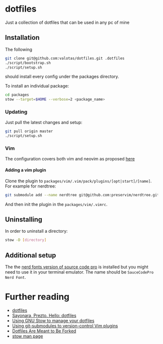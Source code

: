 # dotfiles
Just a collection of dotfiles that can be used in any pc of mine

## Installation

The following

```sh
git clone git@github.com:valotas/dotfiles.git .dotfiles
./script/bootstrap.sh
./script/setup.sh
```

should install every config under the packages directory.

To install an individual package:

```sh
cd packages
stow --target=$HOME --verbose=2 <package_name>
```

### Updating

Just pull the latest changes and setup:

```sh
git pull origin master
./script/setup.sh
```

### Vim

The configuration covers both vim and neovim as proposed [here](https://www.youtube.com/watch?v=X2_R3uxDN6g)

#### Adding a vim plugin

Clone the plugin to `packages/vim/.vim/pack/plugins/[opt|start]/[name]`. For example for nerdtree:

```sh
git submodule add --name nerdtree git@github.com:preservim/nerdtree.git packages/vim/.vim/pack/plugins/opt/nerdtree 
```

And then init the plugin in the `packages/vim/.vimrc`.

## Uninstalling 

In order to uninstall a directory:

```sh
stow -D [directory]
```

## Additional setup

The the [nerd fonts version of source code pro](https://www.nerdfonts.com/font-downloads) is installed but you might need to use it in your terminal emulator. The name should be `SauceCodePro Nerd Font`.

# Further reading

- [dotfiles](https://dotfiles.github.io/)
- [Sayonara, Prezto. Hello: dotfiles](https://naikoob.github.io/blog/2020/10/02/hello-dotfiles.html)
- [Using GNU Stow to manage your dotfiles](https://brandon.invergo.net/news/2012-05-26-using-gnu-stow-to-manage-your-dotfiles.html)
- [Using git-submodules to version-control Vim plugins](https://gist.github.com/manasthakur/d4dc9a610884c60d944a4dd97f0b3560)
- [Dotfiles Are Meant to Be Forked](https://zachholman.com/2010/08/dotfiles-are-meant-to-be-forked/)
- [stow man page](https://linux.die.net/man/8/stow)
